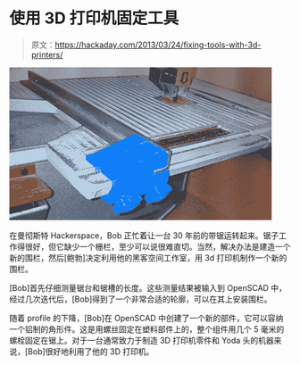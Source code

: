 # 使用 3D 打印机固定工具

> 原文：<https://hackaday.com/2013/03/24/fixing-tools-with-3d-printers/>

![saw](img/c9a4e25ab8261fd65d007d4410883821.png)

在曼彻斯特 Hackerspace，Bob 正忙着让一台 30 年前的带锯运转起来。锯子工作得很好，但它缺少一个栅栏，至少可以说很难直切。当然，解决办法是建造一个新的围栏，然后[鲍勃]决定利用他的黑客空间工作室，用 3d 打印机制作一个新的围栏。

[Bob]首先仔细测量锯台和锯槽的长度。这些测量结果被输入到 OpenSCAD 中，经过几次迭代后，[Bob]得到了一个非常合适的轮廓，可以在其上安装围栏。

随着 profile 的下降，[Bob]在 OpenSCAD 中创建了一个新的部件，它可以容纳一个铝制的角形件。这是用螺丝固定在塑料部件上的，整个组件用几个 5 毫米的螺栓固定在锯上。对于一台通常致力于制造 3D 打印机零件和 Yoda 头的机器来说，[Bob]很好地利用了他的 3D 打印机。